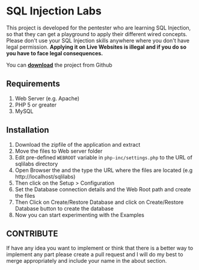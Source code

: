 # SQL Injection Labs

This project is developed for the pentester who are learning SQL Injection, so that they can get a playground to apply their different wired concepts. Please don't use your SQL Injection skills anywhere where you don't have legal permission. **Applying it on Live Websites is illegal and if you do so you have to face legal consequences.**

[//]: # ( Web address can be found at the end of the file )
You can [**download**][download link] the project from Github 

## Requirements

1. Web Server (e.g. Apache)
2. PHP 5 or greater
3. MySQL

## Installation

1. Download the zipfile of the application and extract
2. Move the files to Web server folder
3. Edit pre-defined `WEBROOT` variable in `php-inc/settings.php` to the URL of sqlilabs directory
4. Open Browser the and the type the URL where the files are located (e.g http://localhost/sqlilabs)
5. Then click on the Setup > Configuration
6. Set the Database connection details and the Web Root path and create the files
7. Then Click on Create/Restore Database and click on Create/Restore Database button to create the database
8. Now you can start experimenting with the Examples

## CONTRIBUTE

If have any idea you want to implement or think that there is a better way to implement any part please create a pull request and I will do my best to merge appropriately and include your name in the about section.

[download link]: https://github.com/himadriganguly/sqlilabs
